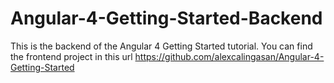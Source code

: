 # Angular-4-Getting-Started-Backend

This is the backend of the Angular 4 Getting Started tutorial.
You can find the frontend project in this url https://github.com/alexcalingasan/Angular-4-Getting-Started
